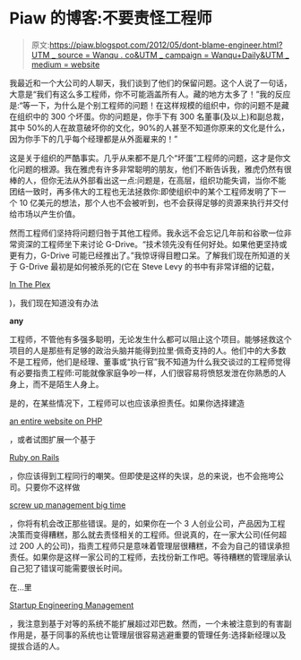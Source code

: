 # Piaw 的博客:不要责怪工程师

> 原文:[https://piaw.blogspot.com/2012/05/dont-blame-engineer.html?UTM _ source = Wanqu . co&UTM _ campaign = Wanqu+Daily&UTM _ medium = website](https://piaw.blogspot.com/2012/05/dont-blame-engineer.html?utm_source=wanqu.co&utm_campaign=Wanqu+Daily&utm_medium=website)

我最近和一个大公司的人聊天，我们谈到了他们的保留问题。这个人说了一句话，大意是“我们有这么多工程师，你不可能涵盖所有人。藏的地方太多了！”我的反应是:“等一下，为什么是个别工程师的问题！在这样规模的组织中，你的问题不是藏在组织中的 300 个坏蛋。你的问题是，你手下有 300 名董事(及以上)和副总裁，其中 50%的人在故意破坏你的文化，90%的人甚至不知道你原来的文化是什么，因为你手下的几乎每个经理都是从外面雇来的！”

这是关于组织的严酷事实。几乎从来都不是几个“坏蛋”工程师的问题，这才是你文化问题的根源。我在雅虎有许多非常聪明的朋友，他们不断告诉我，雅虎仍然有很棒的人，但你无法从外部看出这一点:问题是，在高层，组织功能失调，当你不能团结一致时，再多伟大的工程也无法拯救你:即使组织中的某个工程师发明了下一个 10 亿美元的想法，那个人也不会被听到，也不会获得足够的资源来执行并交付给市场以产生价值。

然而工程师们坚持将问题归咎于其他工程师。我永远不会忘记几年前和谷歌一位非常资深的工程师坐下来讨论 G-Drive。“技术领先没有任何好处。如果他更坚持或更有力，G-Drive 可能已经推出了。”我惊讶得目瞪口呆。了解我们现在所知道的关于 G-Drive 最初是如何被杀死的(它在 Steve Levy 的书中有非常详细的记载，

[In The Plex](http://piaw.blogspot.com/2011/06/review-in-plex.html)

)，我们现在知道没有办法

**any**

工程师，不管他有多强多聪明，无论发生什么都可以阻止这个项目。能够拯救这个项目的人是那些有足够的政治头脑并能得到拉里·佩奇支持的人。他们中的大多数不是工程师，他们是经理、董事或“执行官”我不知道为什么我交谈过的工程师觉得有必要指责工程师:可能就像家庭争吵一样，人们很容易将愤怒发泄在你熟悉的人身上，而不是陌生人身上。

是的，在某些情况下，工程师可以也应该承担责任。如果你选择建造

[an entire website on PHP](http://facebook.com)

，或者试图扩展一个基于

[Ruby on Rails](http://twitter.com)

，你应该得到工程同行的嘲笑。但即使是这样的失误，总的来说，也不会拖垮公司。只要你不这样做

[screw up management big time](http://piaw.blogspot.com/2011/03/twitter-presentation.html)

，你将有机会改正那些错误。是的，如果你在一个 3 人创业公司，产品因为工程决策而变得糟糕，那么就去责怪相关的工程师。但说真的，在一家大公司(任何超过 200 人的公司)，指责工程师只是意味着管理层很糟糕，不会为自己的错误承担责任。如果你是这样一家公司的工程师，去找份新工作吧。等待糟糕的管理层承认自己犯了错误可能需要很长时间。

在…里

[Startup Engineering Management](http://books.piaw.net/management/index.html)

，我注意到基于对等的系统不能扩展超过邓巴数。然而，一个未被注意到的有害副作用是，基于同事的系统也让管理层很容易逃避重要的管理任务:选择新经理以及提拔合适的人。